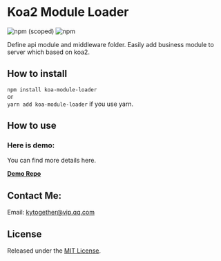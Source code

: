 # Koa2 Module Loader
  ![npm (scoped)](https://img.shields.io/npm/v/@cycle/core.svg)
  ![npm](https://img.shields.io/npm/l/express.svg)

Define api module and middleware folder.
Easily add business module to server which based on koa2.

## How to install
`npm install koa-module-loader` <br>
or<br>
`yarn add koa-module-loader` if you use yarn.

## How to use
### Here is demo:
You can find more details here.

<b>[Demo Repo](https://github.com/gaokun/koa-module-loader-demo)</b>


## Contact Me:
Email: kytogether@vip.qq.com

## License
Released under the [MIT License](http://www.opensource.org/licenses/mit-license.php).

[npm-image]: https://img.shields.io/npm/v/@cycle/core.svg
[npm-url]: https://www.npmjs.com/package/lazy-worker
